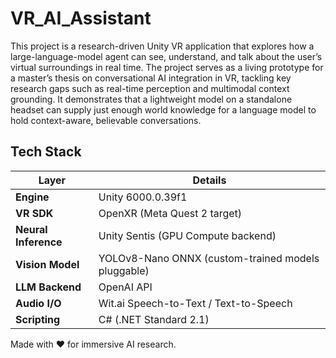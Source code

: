 # VR_AI_Assistant

This project is a research-driven Unity VR application that explores how a large-language-model agent can see, understand, and talk about the user’s virtual surroundings in real time.
The project serves as a living prototype for a master’s thesis on conversational AI integration in VR, tackling key research gaps such as real-time perception and multimodal context grounding. It demonstrates that a lightweight model on a standalone headset can supply just enough world knowledge for a language model to hold context-aware, believable conversations.

## Tech Stack

| Layer            | Details                                              |
|-------------------|------------------------------------------------------|
| **Engine**       | Unity 6000.0.39f1                                     |
| **VR SDK**       | OpenXR (Meta Quest 2 target)                          |
| **Neural Inference** | Unity Sentis (GPU Compute backend)                   |
| **Vision Model** | YOLOv8-Nano ONNX (custom-trained models pluggable)    |
| **LLM Backend**  | OpenAI API                                           |
| **Audio I/O**    | Wit.ai Speech-to-Text / Text-to-Speech                |
| **Scripting**    | C# (.NET Standard 2.1)                                |

Made with ❤️ for immersive AI research.
